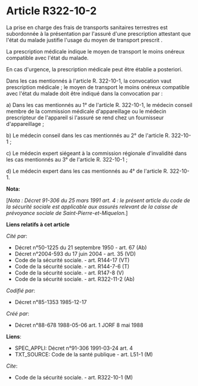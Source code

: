 # Article R322-10-2

La prise en charge des frais de transports sanitaires terrestres est subordonnée à la présentation par l'assuré d'une
prescription attestant que l'état du malade justifie l'usage du moyen de transport prescrit    . 

La prescription médicale indique le moyen de transport le moins onéreux compatible avec l'état du malade. 

En cas d'urgence, la prescription médicale peut être établie a posteriori. 

Dans les cas mentionnés à l'article R. 322-10-1, la convocation vaut prescription médicale ; le moyen de transport le moins
onéreux compatible avec l'état du malade doit être indiqué dans la convocation par : 

a) Dans les cas mentionnés au 1° de l'article R. 322-10-1, le médecin conseil membre de la commission médicale d'appareillage
ou le médecin prescripteur de l'appareil si l'assuré se rend chez un fournisseur d'appareillage ; 

b) Le médecin conseil dans les cas mentionnés au 2° de l'article R. 322-10-1 ; 

c) Le médecin expert siégeant à la commission régionale d'invalidité dans les cas mentionnés au 3° de l'article R.
322-10-1 ; 

d) Le médecin expert dans les cas mentionnés au 4° de l'article R. 322-10-1.

**Nota:**

[*Nota : Décret 91-306 du 25 mars 1991 art. 4 : le présent article du code de la sécurité sociale est applicable aux assurés
relevant de la caisse de prévoyance sociale de Saint-Pierre-et-Miquelon.*]

**Liens relatifs à cet article**

_Cité par_:

  - Décret n°50-1225 du 21 septembre 1950 - art. 67 (Ab)
  - Décret n°2004-593 du 17 juin 2004 - art. 35 (VD)
  - Code de la sécurité sociale. - art. R144-17 (VT)
  - Code de la sécurité sociale. - art. R144-7-6 (T)
  - Code de la sécurité sociale. - art. R147-8 (V)
  - Code de la sécurité sociale. - art. R322-11-2 (Ab)

_Codifié par_:

  - Décret n°85-1353 1985-12-17

_Créé par_:

  - Décret n°88-678 1988-05-06 art. 1 JORF 8 mai 1988

**Liens**:

  - SPEC_APPLI: Décret n°91-306 1991-03-24 art. 4
  - TXT_SOURCE: Code de la santé publique - art. L51-1 (M)

_Cite_:

  - Code de la sécurité sociale. - art. R322-10-1 (M)
